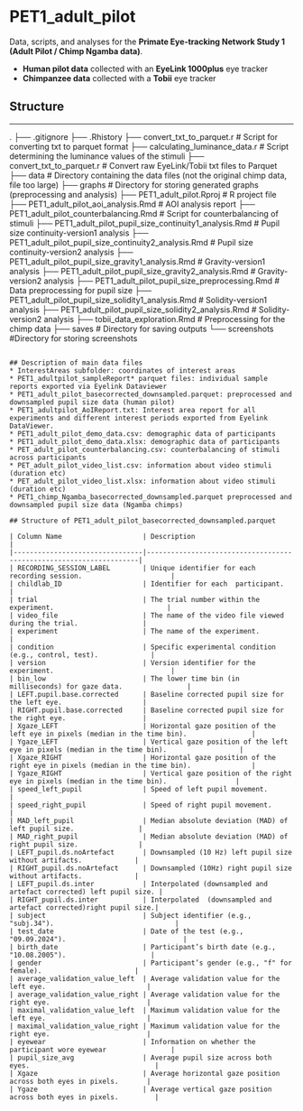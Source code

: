 # PET1_adult_pilot

Data, scripts, and analyses for the **Primate Eye-tracking Network Study 1 (Adult Pilot / Chimp Ngamba data)**.  

* **Human pilot data** collected with an **EyeLink 1000plus** eye tracker  
* **Chimpanzee data** collected with a **Tobii** eye tracker  

## Structure
---

.
├── .gitignore
├── .Rhistory
├── convert_txt_to_parquet.r         # Script for converting txt to parquet format
├── calculating_luminance_data.r     # Script determining the luminance values of the stimuli
├── convert_txt_to_parquet.r         # Convert raw EyeLink/Tobii txt files to Parquet
├── data                             # Directory containing the data files (not the original chimp data, file too large)
├── graphs                           # Directory for storing generated graphs (preprocessing and analysis)
├── PET1_adult_pilot.Rproj           # R project file
├── PET1_adult_pilot_aoi_analysis.Rmd # AOI analysis report
├── PET1_adult_pilot_counterbalancing.Rmd # Script for counterbalancing of stimuli
├── PET1_adult_pilot_pupil_size_continuity1_analysis.Rmd # Pupil size continuity-version1 analysis 
├── PET1_adult_pilot_pupil_size_continuity2_analysis.Rmd # Pupil size continuity-version2 analysis
├── PET1_adult_pilot_pupil_size_gravity1_analysis.Rmd # Gravity-version1 analysis
├── PET1_adult_pilot_pupil_size_gravity2_analysis.Rmd # Gravity-version2 analysis
├── PET1_adult_pilot_pupil_size_preprocessing.Rmd # Data preprocessing for pupil size
├── PET1_adult_pilot_pupil_size_solidity1_analysis.Rmd # Solidity-version1 analysis 
├── PET1_adult_pilot_pupil_size_solidity2_analysis.Rmd # Solidity-version2 analysis
├── tobii_data_exploration.Rmd        # Preprocessing for the chimp data
├── saves                             # Directory for saving outputs
└── screenshots                       #Directory for storing screenshots
```

## Description of main data files
* InterestAreas subfolder: coordinates of interest areas
* PET1_adultpilot_sampleReport* parquet files: individual sample reports exported via Eyelink Dataviewer
* PET1_adult_pilot_basecorrected_downsampled.parquet: preprocessed and downsampled pupil size data (human pilot)
* PET1_adultpilot_AoIReport.txt: Interest area report for all experiments and different interest periods exported from Eyelink DataViewer.
* PET1_adult_pilot_demo_data.csv: demographic data of participants
* PET1_adult_pilot_demo_data.xlsx: demographic data of participants
* PET_adult_pilot_counterbalancing.csv: counterbalancing of stimuli across participants
* PET_adult_pilot_video_list.csv: information about video stimuli (duration etc)
* PET_adult_pilot_video_list.xlsx: information about video stimuli (duration etc)
* PET1_chimp_Ngamba_basecorrected_downsampled.parquet preprocessed and downsampled pupil size data (Ngamba chimps)

## Structure of PET1_adult_pilot_basecorrected_downsampled.parquet

| Column Name                    | Description                                                        |
|--------------------------------|--------------------------------------------------------------------|
| RECORDING_SESSION_LABEL        | Unique identifier for each recording session.                      |
| childlab_ID                    | Identifier for each  participant.                                  |
| trial                          | The trial number within the experiment.                            |
| video_file                     | The name of the video file viewed during the trial.                |
| experiment                     | The name of the experiment.                                        |
| condition                      | Specific experimental condition (e.g., control, test).             |
| version                        | Version identifier for the experiment.                             |
| bin_low                        | The lower time bin (in milliseconds) for gaze data.                |
| LEFT.pupil.base.corrected      | Baseline corrected pupil size for the left eye.                    |
| RIGHT.pupil.base.corrected     | Baseline corrected pupil size for the right eye.                   |
| Xgaze_LEFT                     | Horizontal gaze position of the left eye in pixels (median in the time bin).                |
| Ygaze_LEFT                     | Vertical gaze position of the left eye in pixels (median in the time bin).                  |
| Xgaze_RIGHT                    | Horizontal gaze position of the right eye in pixels (median in the time bin).               |
| Ygaze_RIGHT                    | Vertical gaze position of the right eye in pixels (median in the time bin).                 |
| speed_left_pupil               | Speed of left pupil movement.                                      |
| speed_right_pupil              | Speed of right pupil movement.                                     |
| MAD_left_pupil                 | Median absolute deviation (MAD) of left pupil size.                |
| MAD_right_pupil                | Median absolute deviation (MAD) of right pupil size.               |
| LEFT_pupil.ds.noArtefact       | Downsampled (10 Hz) left pupil size without artifacts.             |
| RIGHT_pupil.ds.noArtefact      | Downsampled (10Hz) right pupil size without artifacts.             |
| LEFT_pupil.ds.inter            | Interpolated (downsampled and artefact corrected) left pupil size. |
| RIGHT_pupil.ds.inter           | Interpolated  (downsampled and artefact corrected)right pupil size.|
| subject                        | Subject identifier (e.g., "subj.34").                              |
| test_date                      | Date of the test (e.g., "09.09.2024").                             |
| birth_date                     | Participant’s birth date (e.g., "10.08.2005").                     |
| gender                         | Participant’s gender (e.g., "f" for female).                       |
| average_validation_value_left  | Average validation value for the left eye.                         |
| average_validation_value_right | Average validation value for the right eye.                        |
| maximal_validation_value_left  | Maximum validation value for the left eye.                         |
| maximal_validation_value_right | Maximum validation value for the right eye.                        |
| eyewear                        | Information on whether the participant wore eyewear                |
| pupil_size_avg                 | Average pupil size across both eyes.                               |
| Xgaze                          | Average horizontal gaze position across both eyes in pixels.       |
| Ygaze                          | Average vertical gaze position across both eyes in pixels.         |


